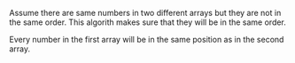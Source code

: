 Assume there are same numbers in two different arrays but they are not in the same order. This algorith makes sure that they will be in the same order.

Every number in the first array will be in the same position as in the second array.
